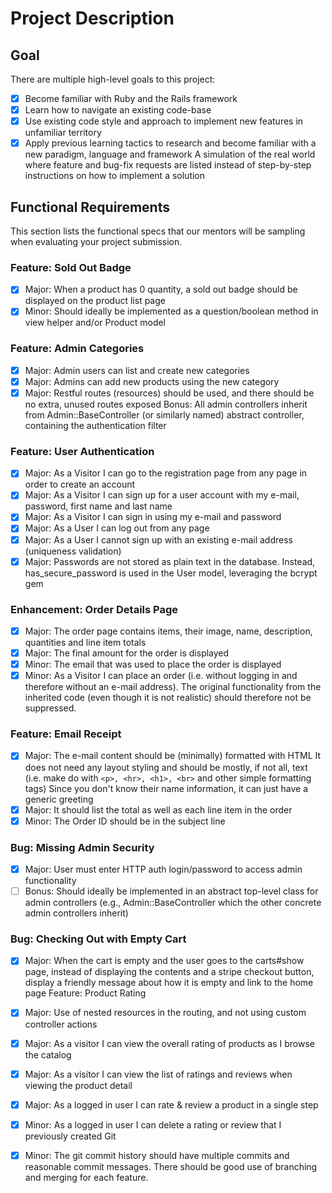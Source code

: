 # Project Description
## Goal
There are multiple high-level goals to this project:

- [X] Become familiar with Ruby and the Rails framework
- [X] Learn how to navigate an existing code-base
- [X] Use existing code style and approach to implement new features in unfamiliar territory
- [X] Apply previous learning tactics to research and become familiar with a new paradigm, language and framework
A simulation of the real world where feature and bug-fix requests are listed instead of step-by-step instructions on how to implement a solution
## Functional Requirements
This section lists the functional specs that our mentors will be sampling when evaluating your project submission.

### Feature: Sold Out Badge

- [X] Major: When a product has 0 quantity, a sold out badge should be displayed on the product list page
- [X] Minor: Should ideally be implemented as a question/boolean method in view helper and/or Product model
### Feature: Admin Categories

- [X] Major: Admin users can list and create new categories
- [X] Major: Admins can add new products using the new category
- [X] Major: Restful routes (resources) should be used, and there should be no extra, unused routes exposed
Bonus: All admin controllers inherit from Admin::BaseController (or similarly named) abstract controller, containing the authentication filter
### Feature: User Authentication

- [X] Major: As a Visitor I can go to the registration page from any page in order to create an account
- [X] Major: As a Visitor I can sign up for a user account with my e-mail, password, first name and last name
- [X] Major: As a Visitor I can sign in using my e-mail and password
- [X] Major: As a User I can log out from any page
- [X] Major: As a User I cannot sign up with an existing e-mail address (uniqueness validation)
- [X] Major: Passwords are not stored as plain text in the database. Instead, has_secure_password is used in the User model, leveraging the bcrypt gem
### Enhancement: Order Details Page

- [X] Major: The order page contains items, their image, name, description, quantities and line item totals
- [X] Major: The final amount for the order is displayed
- [X] Minor: The email that was used to place the order is displayed
- [X] Minor: As a Visitor I can place an order (i.e. without logging in and therefore without an e-mail address). The original functionality from the inherited code (even though it is not realistic) should therefore not be suppressed.
### Feature: Email Receipt

- [X] Major: The e-mail content should be (minimally) formatted with HTML
It does not need any layout styling and should be mostly, if not all, text (i.e. make do with `<p>, <hr>, <h1>, <br>` and other simple formatting tags)
Since you don't know their name information, it can just have a generic greeting
- [X] Major: It should list the total as well as each line item in the order
- [X] Minor: The Order ID should be in the subject line
### Bug: Missing Admin Security

- [X] Major: User must enter HTTP auth login/password to access admin functionality
- [ ] Bonus: Should ideally be implemented in an abstract top-level class for admin controllers (e.g., Admin::BaseController which the other concrete admin controllers inherit)
### Bug: Checking Out with Empty Cart

- [X] Major: When the cart is empty and the user goes to the carts#show page, instead of displaying the contents and a stripe checkout button, display a friendly message about how it is empty and link to the home page
Feature: Product Rating

- [X] Major: Use of nested resources in the routing, and not using custom controller actions
- [X] Major: As a visitor I can view the overall rating of products as I browse the catalog
- [X] Major: As a visitor I can view the list of ratings and reviews when viewing the product detail
- [X] Major: As a logged in user I can rate & review a product in a single step
- [X] Minor: As a logged in user I can delete a rating or review that I previously created
Git
- [X] Minor: The git commit history should have multiple commits and reasonable commit messages. There should be good use of branching and merging for each feature.

